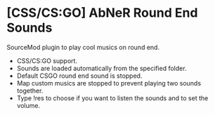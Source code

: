 
# [CSS/CS:GO] AbNeR Round End Sounds

SourceMod plugin to play cool musics on round end.

- CSS/CS:GO support.
- Sounds are loaded automatically from the specified folder.
- Default CSGO round end sound is stopped.
- Map custom musics are stopped to prevent playing two sounds together. 
- Type !res to choose if you want to listen the sounds and to set the volume.




	

